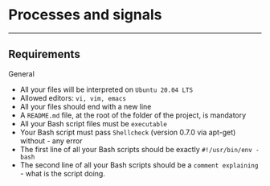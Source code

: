 # Processes and signals

-----

## Requirements 

General
- All your files will be interpreted on `Ubuntu 20.04 LTS`
- Allowed editors: `vi, vim, emacs`
- All your files should end with a new line
- A `README.md` file, at the root of the folder of the project, is mandatory
- All your Bash script files must be `executable`
- Your Bash script must pass `Shellcheck` (version 0.7.0 via apt-get) without - any error
- The first line of all your Bash scripts should be exactly `#!/usr/bin/env - bash`
- The second line of all your Bash scripts should be a `comment explaining` - what is the script doing.